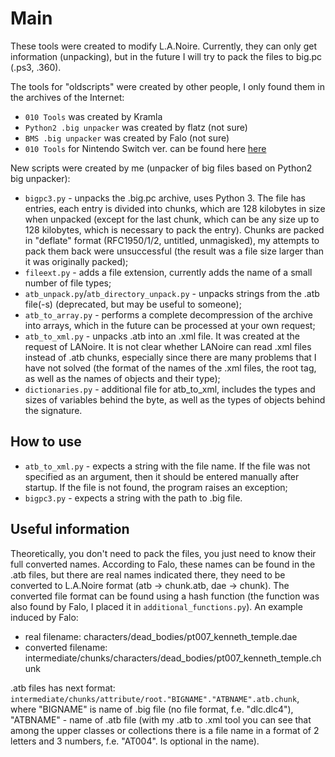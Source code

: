 # Main
These tools were created to modify L.A.Noire. Currently, they can only get information (unpacking), but in the future I will try to pack the files to big.pc (.ps3, .360).

The tools for "oldscripts" were created by other people, I only found them in the archives of the Internet:
* `010 Tools` was created by Kramla
* `Python2 .big unpacker` was created by flatz (not sure)
* `BMS .big unpacker` was created by Falo (not sure)
* `010 Tools` for Nintendo Switch ver. can be found here [here](https://github.com/masagrator/LANoireNX)

New scripts were created by me (unpacker of big files based on Python2 big unpacker):
* `bigpc3.py` - unpacks the .big.pc archive, uses Python 3. The file has entries, each entry is divided into chunks, which are 128 kilobytes in size when unpacked (except for the last chunk, which can be any size up to 128 kilobytes, which is necessary to pack the entry). Chunks are packed in "deflate" format (RFC1950/1/2, untitled, unmagisked), my attempts to pack them back were unsuccessful (the result was a file size larger than it was originally packed);
* `fileext.py` - adds a file extension, currently adds the name of a small number of file types;
* `atb_unpack.py`/`atb_directory_unpack.py` - unpacks strings from the .atb file(-s) (deprecated, but may be useful to someone);
* `atb_to_array.py` - performs a complete decompression of the archive into arrays, which in the future can be processed at your own request;
* `atb_to_xml.py` - unpacks .atb into an .xml file. It was created at the request of LANoire. It is not clear whether LANoire can read .xml files instead of .atb chunks, especially since there are many problems that I have not solved (the format of the names of the .xml files, the root tag, as well as the names of objects and their type);
* `dictionaries.py` - additional file for atb_to_xml, includes the types and sizes of variables behind the byte, as well as the types of objects behind the signature.

## How to use
* `atb_to_xml.py` - expects a string with the file name. If the file was not specified as an argument, then it should be entered manually after startup. If the file is not found, the program raises an exception;
* `bigpc3.py` - expects a string with the path to .big file.

## Useful information
Theoretically, you don't need to pack the files, you just need to know their full converted names. According to Falo, these names can be found in the .atb files, but there are real names indicated there, they need to be converted to L.A.Noire format (atb -> chunk.atb, dae -> chunk). The converted file format can be found using a hash function (the function was also found by Falo, I placed it in `additional_functions.py`). An example induced by Falo:
- real filename: characters/dead_bodies/pt007_kenneth_temple.dae
- converted filename: intermediate/chunks/characters/dead_bodies/pt007_kenneth_temple.chunk

.atb files has next format: `intermediate/chunks/attribute/root."BIGNAME"."ATBNAME".atb.chunk`, where "BIGNAME" is name of .big file (no file format, f.e. "dlc.dlc4"), "ATBNAME" - name of .atb file (with my .atb to .xml tool you can see that among the upper classes or collections there is a file name in a format of 2 letters and 3 numbers, f.e. "AT004". Is optional in the name).
